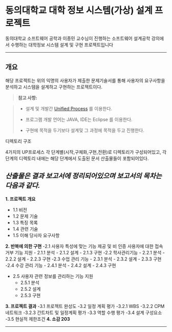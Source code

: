 

동의대학교 대학 정보 시스템(가상)  설계 프로젝트
===================


동의대학교 소프트웨어 공학과 이종민 교수님이 진행하는 소프트웨어 설계공학 강의에서 수행하는
대학정보 시스템 설계 및 구현 프로젝트입니다

----------


개요
-------------

해당 프로젝트는 위의 익명의 사용자가 제출한 문제기술서를 통해 사용자의 요구사항을 분석하고 시스템을 설계하고 구현하는 프로젝트이다. 

> **참고 사항:**

> - 설계 및 개발간 [Unified Process](https://en.wikipedia.org/wiki/Unified_Process) 를 이용한다.
> 
> - 프로그램 개발 언어는 JAVA, IDE는 Eclipse 를 이용한다.
> - 구현에 목적을 두기보다 설계및 그 과정에 목적을 두고 진행한다.


<i class="icon-folder-open"></i> 디렉토리 구조

4가지의 UP프로세스 각 단계별(시작,구체화,구현,전환)로 디렉토리가 구성되어있고,
각 단계의 디렉토리 내에는 해당 단계에서 도출된 문서 산출물들이 포함되어있다.



_산출물은 결과 보고서에 정리되어있으며 보고서의 목차는 다음과 같다._
----------
**1. 프로젝트 개요**
   - 1.1 비전
   - 1.2 문제 기술
   - 1.3 특징 목록
   - 1.4 관련 기술
   - 1.5 이해 당사자 요구사항

**2. 반복에 의한 구현**
   -2.1 사용자 특성에 맞는 기능 제공 및 비 인증 사용자에 대한 접속거부 기능 지원
    - 2.1.1 분석
    - 2.1.2 설계
    - 2.1.3 구현
   -2.2 학사관리기능
    - 2.2.1 분석
    - 2.2.2 설계
    - 2.2.3 구현
   -2.3 수업 관리 기능
    - 2.3.1 분석
    - 2.3.2 설계
    - 2.3.3 구현
   -2.4 수강 관리 기능
    - 2.4.1 분석
    - 2.4.2 설계
    - 2.4.3 구현
  - 2.5 사용자 관련 정보를 관리하는 기능 지원
    - 2.5.1 분석
    - 2.5.2 설계
    - 2.5.3 구현

**3. 프로젝트 결과**
   -3.1 프로젝트 완성도
   -3.2 일정 계획 평가
     -3.2.1 WBS
     -3.2.2 CPM 네트워크
     -3.2.3 간트차트 및 일정계획 평가
   -3.3 역할 수행 평가
   -3.4 설계 구성요소
   -3.5 현실적 제한조건
**4. 소감	203**


----------

